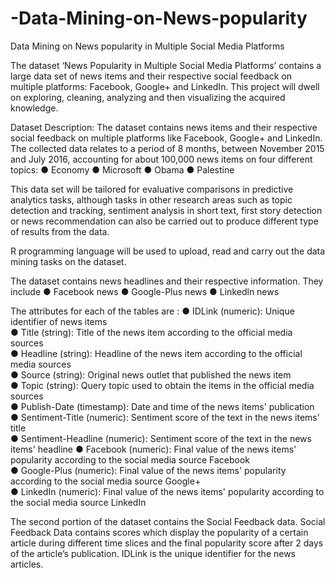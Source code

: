 # -Data-Mining-on-News-popularity
Data Mining on News popularity in Multiple Social Media Platforms 

The dataset ‘News Popularity in Multiple Social Media Platforms’ contains a large data set of news items and 
their respective social feedback on multiple platforms: Facebook, Google+ and LinkedIn. This project will dwell on 
exploring, cleaning, analyzing and then visualizing the acquired knowledge. 

Dataset Description:
The dataset contains news items and their respective social feedback on multiple platforms like Facebook, Google+ and LinkedIn. 
The collected data relates to a period of 8 months, between November 2015 and July 2016, accounting for about 100,000 news items on 
four different topics: 
  ● Economy
  ● Microsoft 
  ● Obama
  ● Palestine
  
This data set will be tailored for evaluative comparisons in predictive analytics tasks, although tasks in other research 
areas such as topic detection and tracking, sentiment analysis in short text, first story detection or news recommendation 
can also be carried out to produce different type of results from the data. 

R programming language will be used to upload, read and carry out the data mining tasks on the dataset. 
 
The dataset contains news headlines and their respective information. They include 
	● Facebook news
	● Google-Plus news 
	● Linkedln news  
 
The attributes for each of the tables are : 
  ● IDLink (numeric): Unique identifier of news items  
  ● Title (string): Title of the news item according to the official media sources  
  ● Headline (string): Headline of the news item according to the official media sources  
  ● Source (string): Original news outlet that published the news item  
  ● Topic (string): Query topic used to obtain the items in the official media sources  
  ● Publish-Date (timestamp): Date and time of the news items' publication  
  ● Sentiment-Title (numeric): Sentiment score of the text in the news items' title  
  ● Sentiment-Headline (numeric):  Sentiment score of the text in the news items' headline
  ● Facebook (numeric): Final value of the news items' popularity according to the social media source Facebook  
  ● Google-Plus (numeric): Final value of the news items' popularity according to the social media source Google+  
  ● LinkedIn (numeric): Final value of the news items' popularity according to the social media source LinkedIn  
 
The second portion of the dataset contains the Social Feedback data. Social Feedback Data contains scores
which display the popularity of a certain article during different time slices and the final popularity 
score after 2 days of the article’s publication. IDLink is the unique identifier for the news articles. 
